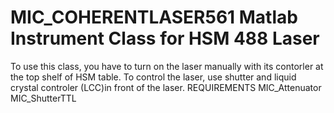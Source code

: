# MIC_COHERENTLASER561 Matlab Instrument Class for HSM 488 Laser
To use this class, you have to turn on the laser manually with its contorler
at the top shelf of HSM table.
To control the laser, use shutter and liquid crystal controler
(LCC)in front of the laser.
REQUIREMENTS
MIC_Attenuator
MIC_ShutterTTL
